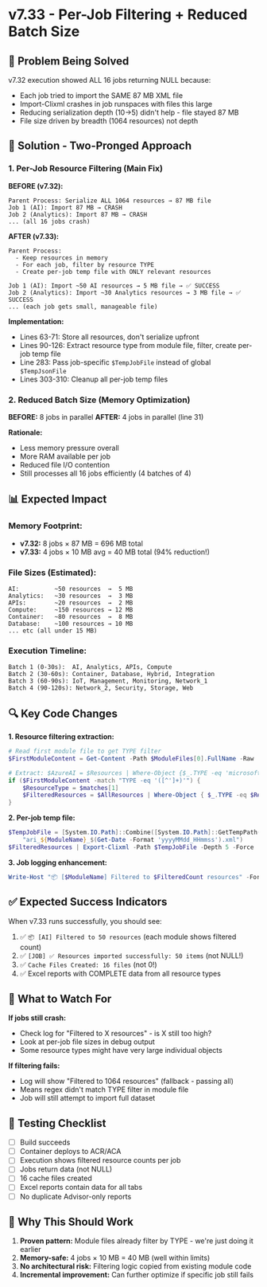# v7.33 - Per-Job Filtering + Reduced Batch Size

## 🎯 Problem Being Solved
v7.32 execution showed ALL 16 jobs returning NULL because:
- Each job tried to import the SAME 87 MB XML file
- Import-Clixml crashes in job runspaces with files this large
- Reducing serialization depth (10→5) didn't help - file stayed 87 MB
- File size driven by breadth (1064 resources) not depth

## 🚀 Solution - Two-Pronged Approach

### 1. Per-Job Resource Filtering (Main Fix)
**BEFORE (v7.32):**
```
Parent Process: Serialize ALL 1064 resources → 87 MB file
Job 1 (AI): Import 87 MB → CRASH
Job 2 (Analytics): Import 87 MB → CRASH
... (all 16 jobs crash)
```

**AFTER (v7.33):**
```
Parent Process: 
  - Keep resources in memory
  - For each job, filter by resource TYPE
  - Create per-job temp file with ONLY relevant resources

Job 1 (AI): Import ~50 AI resources → 5 MB file → ✅ SUCCESS
Job 2 (Analytics): Import ~30 Analytics resources → 3 MB file → ✅ SUCCESS
... (each job gets small, manageable file)
```

**Implementation:**
- Lines 63-71: Store all resources, don't serialize upfront
- Lines 90-126: Extract resource type from module file, filter, create per-job temp file
- Line 283: Pass job-specific `$TempJobFile` instead of global `$TempJsonFile`
- Lines 303-310: Cleanup all per-job temp files

### 2. Reduced Batch Size (Memory Optimization)
**BEFORE:** 8 jobs in parallel
**AFTER:** 4 jobs in parallel (line 31)

**Rationale:**
- Less memory pressure overall
- More RAM available per job
- Reduced file I/O contention
- Still processes all 16 jobs efficiently (4 batches of 4)

## 📊 Expected Impact

### Memory Footprint:
- **v7.32:** 8 jobs × 87 MB = 696 MB total
- **v7.33:** 4 jobs × 10 MB avg = 40 MB total (94% reduction!)

### File Sizes (Estimated):
```
AI:          ~50 resources  →  5 MB
Analytics:   ~30 resources  →  3 MB
APIs:        ~20 resources  →  2 MB
Compute:     ~150 resources → 12 MB
Container:   ~80 resources  →  8 MB
Database:    ~100 resources → 10 MB
... etc (all under 15 MB)
```

### Execution Timeline:
```
Batch 1 (0-30s):  AI, Analytics, APIs, Compute
Batch 2 (30-60s): Container, Database, Hybrid, Integration
Batch 3 (60-90s): IoT, Management, Monitoring, Network_1
Batch 4 (90-120s): Network_2, Security, Storage, Web
```

## 🔍 Key Code Changes

**1. Resource filtering extraction:**
```powershell
# Read first module file to get TYPE filter
$FirstModuleContent = Get-Content -Path $ModuleFiles[0].FullName -Raw

# Extract: $AzureAI = $Resources | Where-Object {$_.TYPE -eq 'microsoft.cognitiveservices/accounts'}
if ($FirstModuleContent -match "TYPE -eq '([^']+)'") {
    $ResourceType = $matches[1]
    $FilteredResources = $AllResources | Where-Object { $_.TYPE -eq $ResourceType }
}
```

**2. Per-job temp file:**
```powershell
$TempJobFile = [System.IO.Path]::Combine([System.IO.Path]::GetTempPath(), 
    "ari_${ModuleName}_$(Get-Date -Format 'yyyyMMdd_HHmmss').xml")
$FilteredResources | Export-Clixml -Path $TempJobFile -Depth 5 -Force
```

**3. Job logging enhancement:**
```powershell
Write-Host "📦 [$ModuleName] Filtered to $FilteredCount resources" -ForegroundColor Cyan
```

## ✅ Expected Success Indicators

When v7.33 runs successfully, you should see:
1. ✅ `📦 [AI] Filtered to 50 resources` (each module shows filtered count)
2. ✅ `[JOB] ✅ Resources imported successfully: 50 items` (not NULL!)
3. ✅ `Cache Files Created: 16 files` (not 0!)
4. ✅ Excel reports with COMPLETE data from all resource types

## 🚨 What to Watch For

**If jobs still crash:**
- Check log for "Filtered to X resources" - is X still too high?
- Look at per-job file sizes in debug output
- Some resource types might have very large individual objects

**If filtering fails:**
- Log will show "Filtered to 1064 resources" (fallback - passing all)
- Means regex didn't match TYPE filter in module file
- Job will still attempt to import full dataset

## 📝 Testing Checklist

- [ ] Build succeeds
- [ ] Container deploys to ACR/ACA
- [ ] Execution shows filtered resource counts per job
- [ ] Jobs return data (not NULL)
- [ ] 16 cache files created
- [ ] Excel reports contain data for all tabs
- [ ] No duplicate Advisor-only reports

## 🎉 Why This Should Work

1. **Proven pattern:** Module files already filter by TYPE - we're just doing it earlier
2. **Memory-safe:** 4 jobs × 10 MB = 40 MB (well within limits)
3. **No architectural risk:** Filtering logic copied from existing module code
4. **Incremental improvement:** Can further optimize if specific job still fails
